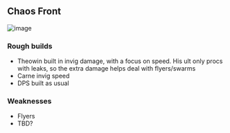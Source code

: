 ## Chaos Front

![image](https://github.com/user-attachments/assets/cd0b5eec-971d-4453-9bc1-b934c5303144)

### Rough builds
- Theowin built in invig damage, with a focus on speed. His ult only procs with leaks, so the extra damage helps deal with flyers/swarms
- Carne invig speed
- DPS built as usual

### Weaknesses

- Flyers
- TBD?


